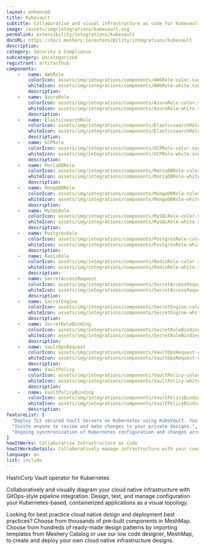 ```yaml
---
layout: enhanced
title: Kubevault
subtitle: Collaborative and visual infrastructure as code for Kubevault
image: /assets/img/integrations/kubevault.svg
permalink: extensibility/integrations/kubevault
docURL: https://docs.meshery.io/extensibility/integrations/kubevault
description: 
category: Security & Compliance
subcategory: Uncategorized
registrant: artifacthub
components: 
	-	name: AWSRole
		colorIcon: assets/img/integrations/components/AWSRole-color.svg
		whiteIcon: assets/img/integrations/components/AWSRole-white.svg
		description: 
	-	name: AzureRole
		colorIcon: assets/img/integrations/components/AzureRole-color.svg
		whiteIcon: assets/img/integrations/components/AzureRole-white.svg
		description: 
	-	name: ElasticsearchRole
		colorIcon: assets/img/integrations/components/ElasticsearchRole-color.svg
		whiteIcon: assets/img/integrations/components/ElasticsearchRole-white.svg
		description: 
	-	name: GCPRole
		colorIcon: assets/img/integrations/components/GCPRole-color.svg
		whiteIcon: assets/img/integrations/components/GCPRole-white.svg
		description: 
	-	name: MariaDBRole
		colorIcon: assets/img/integrations/components/MariaDBRole-color.svg
		whiteIcon: assets/img/integrations/components/MariaDBRole-white.svg
		description: 
	-	name: MongoDBRole
		colorIcon: assets/img/integrations/components/MongoDBRole-color.svg
		whiteIcon: assets/img/integrations/components/MongoDBRole-white.svg
		description: 
	-	name: MySQLRole
		colorIcon: assets/img/integrations/components/MySQLRole-color.svg
		whiteIcon: assets/img/integrations/components/MySQLRole-white.svg
		description: 
	-	name: PostgresRole
		colorIcon: assets/img/integrations/components/PostgresRole-color.svg
		whiteIcon: assets/img/integrations/components/PostgresRole-white.svg
		description: 
	-	name: RedisRole
		colorIcon: assets/img/integrations/components/RedisRole-color.svg
		whiteIcon: assets/img/integrations/components/RedisRole-white.svg
		description: 
	-	name: SecretAccessRequest
		colorIcon: assets/img/integrations/components/SecretAccessRequest-color.svg
		whiteIcon: assets/img/integrations/components/SecretAccessRequest-white.svg
		description: 
	-	name: SecretEngine
		colorIcon: assets/img/integrations/components/SecretEngine-color.svg
		whiteIcon: assets/img/integrations/components/SecretEngine-white.svg
		description: 
	-	name: SecretRoleBinding
		colorIcon: assets/img/integrations/components/SecretRoleBinding-color.svg
		whiteIcon: assets/img/integrations/components/SecretRoleBinding-white.svg
		description: 
	-	name: VaultOpsRequest
		colorIcon: assets/img/integrations/components/VaultOpsRequest-color.svg
		whiteIcon: assets/img/integrations/components/VaultOpsRequest-white.svg
		description: 
	-	name: VaultPolicy
		colorIcon: assets/img/integrations/components/VaultPolicy-color.svg
		whiteIcon: assets/img/integrations/components/VaultPolicy-white.svg
		description: 
	-	name: VaultPolicyBinding
		colorIcon: assets/img/integrations/components/VaultPolicyBinding-color.svg
		whiteIcon: assets/img/integrations/components/VaultPolicyBinding-white.svg
		description: 
featureList: [
  "Deploy TLS secured Vault Servers on Kubernetes using KubeVault. You can use cert-manager to manage VaultServer TLS or you can manage TLS with self-signed.",
  "Invite anyone to review and make changes to your private designs.",
  "Ongoing synchronization of Kubernetes configuration and changes across any number of clusters."
]
howItWorks: Collaborative Infrastructure as Code
howItWorksDetails: Collaboratively manage infrastructure with your coworkers synchronously sharing the same designs.
language: en
list: include
---
```

<p>
HashiCorp Vault operator for Kubernetes
</p>
<p>
    Collaboratively and visually diagram your cloud native infrastructure with GitOps-style pipeline integration. Design, test, and manage configuration your Kubernetes-based, containerized applications as a visual topology.
</p>
<p>
    Looking for best practice cloud native design and deployment best practices? Choose from thousands of pre-built components in MeshMap. Choose from hundreds of ready-made design patterns by importing templates from Meshery Catalog or use our low code designer, MeshMap, to create and deploy your own cloud native infrastructure designs.
</p>
